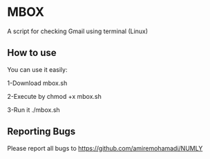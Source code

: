 # MBOX
A script for checking Gmail using terminal (Linux)

How to use
--------------

You can use it easily:

1-Download mbox.sh

2-Execute by chmod +x mbox.sh

3-Run it ./mbox.sh

Reporting Bugs
--------------

Please report all bugs to https://github.com/amiremohamadi/NUMLY
